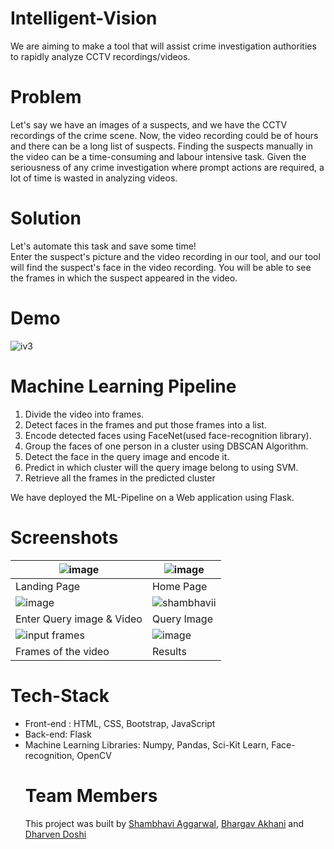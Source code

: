 # Intelligent-Vision
We are aiming to make a tool that will assist crime investigation authorities to rapidly analyze CCTV recordings/videos. 

# Problem
Let's say we have an images of a suspects, and we have the CCTV recordings of the crime scene. Now, the video recording could be of hours and there can be a long list of suspects. Finding the suspects manually in the video can be a time-consuming and labour intensive task. Given the seriousness of any crime investigation where prompt actions are required, a lot of time is wasted in analyzing videos. 

# Solution
Let's automate this task and save some time!<br> Enter the suspect's picture and the video recording in our tool, and our tool will find the suspect's face in the video recording. You will be able to see the frames in which the suspect appeared in the video. 

# Demo
![iv3](https://user-images.githubusercontent.com/48705124/103475900-4e2fe080-4dd7-11eb-9a71-0b3e0e2361bc.gif)

# Machine Learning Pipeline 
<ol>
  <li> Divide the video into frames. </li>
  <li> Detect faces in the frames and put those frames into a list. </li>
  <li> Encode detected faces using FaceNet(used face-recognition library).</li>
  <li> Group the faces of one person in a cluster using DBSCAN Algorithm. </li>
  <li> Detect the face in the query image and encode it. </li>
  <li> Predict in which cluster will the query image belong to using SVM.</li>
  <li> Retrieve all the frames in the predicted cluster </li>
 </ol>
 
 We have deployed the ML-Pipeline on a Web application using Flask.
 
 # Screenshots
 
 | ![image](https://user-images.githubusercontent.com/48705124/103476039-53415f80-4dd8-11eb-8fb9-51463abe491a.png) | ![image](https://user-images.githubusercontent.com/48705124/103476082-aadfcb00-4dd8-11eb-92fc-99022a785968.png)  |
|---|---|
| Landing Page | Home Page |
| ![image](https://user-images.githubusercontent.com/48705124/103476093-c8149980-4dd8-11eb-8557-941f6a5ac795.png) | ![shambhavii](https://user-images.githubusercontent.com/48705124/103476179-7d475180-4dd9-11eb-8a14-e0322d21e337.jpg) |
| Enter Query image & Video | Query Image |
| ![input frames](https://user-images.githubusercontent.com/48705124/103476239-f5157c00-4dd9-11eb-9954-4c01bde6c521.jpg) | ![image](https://user-images.githubusercontent.com/48705124/103476289-62291180-4dda-11eb-9780-655864e2c3bc.png) |
| Frames of the video | Results |
 
 # Tech-Stack
 <ul>
  <li> Front-end : HTML, CSS, Bootstrap, JavaScript </li>
<li>Back-end: Flask </li>
<li>Machine Learning Libraries:  Numpy, Pandas, Sci-Kit Learn, Face-recognition, OpenCV </li>
  

 # Team Members
 This project was built by [Shambhavi Aggarwal](https://github.com/agg-shambhavi), [Bhargav Akhani](https://github.com/bhargav2427) and [Dharven Doshi](https://github.com/dharven)

